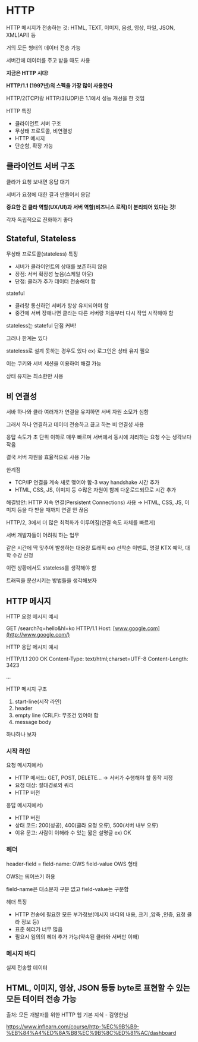 # HTTP
HTTP 메시지가 전송하는 것: HTML, TEXT, 이미지, 음성, 영상, 파일, JSON, XML(API) 등

거의 모든 형태의 데이터 전송 가능

서버간에 데이터를 주고 받을 때도 사용

**지금은 HTTP 시대!**

**HTTP/1.1 (1997년)의 스펙을 가장 많이 사용한다**

HTTP/2(TCP)랑 HTTP/3(UDP)은 1.1에서 성능 개선을 한 것임 

HTTP 특징

- 클라이언트 서버 구조
- 무상태 프로토콜, 비연결성
- HTTP 메시지
- 단순함, 확장 가능

## 클라이언트 서버 구조

클라가 요청 보내면 응답 대기

서버가 요청에 대한 결과 만들어서 응답

**중요한 건 클라 역할(UX/UI)과 서버 역할(비즈니스 로직)이 분리되어 있다는 것!**

각자 독립적으로 진화하기 좋다

## Stateful, Stateless

무상태 프로토콜(stateless) 특징

- 서버가 클라이언트의 상태를 보존하지 않음
- 장점: 서버 확장성 높음(스케일 아웃)
- 단점: 클라가 추가 데이터 전송해야 함

stateful

- 클라랑 통신하던 서버가 항상 유지되어야 함
- 중간에 서버 장애나면 클라는 다른 서버랑 처음부터 다시 작업 시작해야 함

stateless는 stateful 단점 커버!

그러나 한계는 있다

stateless로 설계 못하는 경우도 있다 ex) 로그인은 상태 유지 필요

이는 쿠키와 서버 세션을 이용하여 해결 가능

상태 유지는 최소한만 사용

## 비 연결성

서바 하나와 클라 여러개가 연결을 유지하면 서버 자원 소모가 심함

그래서 하나 연결하고 데이터 전송하고 끊고 하는 비 연결성 사용

응답 속도가 초 단위 이하로 매우 빠르며 서버에서 동시에 처리하는 요청 수는 생각보다 작음

결국 서버 자원을 효율적으로 사용 가능

한계점

- TCP/IP 연결을 계속 새로 맺어야 함-3 way handshake 시간 추가
- HTML, CSS, JS, 이미지 등 수많은 자원이 함께 다운로드되므로 시간 추가

해결방안: HTTP 지속 연결(Persistent Connections) 사용 → HTML, CSS, JS, 이미지 등을 다 받을 때까지 연결 안 끊음

HTTP/2, 3에서 더 많은 최적화가 이루어짐(연결 속도 자체를 빠르게)

서버 개발자들이 어려워 하는 업무

같은 시간에 딱 맞추어 발생하는 대용량 트래픽 ex) 선착순 이벤트, 명절 KTX 예약, 대학 수강 신청

이런 상황에서도 stateless를 생각해야 함

트래픽을 분산시키는 방법들을 생각해보자

## HTTP 메시지

HTTP 요청 메시지 예시

GET /search?q=hello&hl=ko HTTP/1.1
Host: [www.google.com](http://www.google.com/)

HTTP 응답 메시지 예시

HTTP/1.1 200 OK Content-Type: text/html;charset=UTF-8 Content-Length: 3423


<html>
	<body>...</body>
</html>


HTTP 메시지 구조

1. start-line(시작 라인)
2. header
3. empty line (CRLF): 무조건 있어야 함
4. message body  

하나하나 보자

### 시작 라인

요청 메시지에서)

- HTTP 메서드: GET, POST, DELETE... → 서버가 수행해야 할 동작 지정
- 요청 대상: 절대경로와 쿼리
- HTTP 버전

응답 메시지에서)

- HTTP 버전
- 상태 코드: 200(성공), 400(클라 요청 오류), 500(서버 내부 오류)
- 이유 문고: 사람이 이해라 수 있는 짧은 설명글 ex) OK

### 헤더

header-field = field-name: OWS field-value OWS 형태

OWS는 띄어쓰기 허용

field-name은 대소문자 구분 없고 field-value는 구분함

헤더 특징

- HTTP 전송에 필요한 모든 부가정보(메시지 바디의 내용, 크기 ,압축 ,인증, 요청 클라 정보 등)
- 표준 헤더가 너무 많음
- 필요시 임의의 헤더 추가 가능(약속된 클라와 서버만 이해)

### 메시지 바디

실제 전송할 데이터

HTML, 이미지, 영상, JSON 등등 byte로 표현할 수 있는 모든 데이터 전송 가능
---
출처: 모든 개발자를 위한 HTTP 웹 기본 지식 - 김영한님

https://www.inflearn.com/course/http-%EC%9B%B9-%EB%84%A4%ED%8A%B8%EC%9B%8C%ED%81%AC/dashboard
